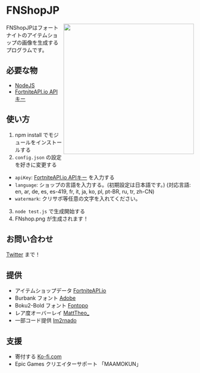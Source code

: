 # FNShopJP
<img align="right" src="https://maamokun.b-cdn.net/shop-cataba%20(3).png" width="350px" draggable="false">
FNShopJPはフォートナイトのアイテムショップの画像を生成するプログラムです。

## 必要な物
- [NodeJS](https://nodejs.org/en/download/)
- [FortniteAPI.io APIキー](https://dashboard.fortniteapi.io)

## 使い方
1. npm install でモジュールをインストールする
2. `config.json` の設定を好きに変更する

- `apiKey`:  [FortniteAPI.io APIキー](https://dashboard.fortniteapi.io) を入力する
- `language`: ショップの言語を入力する。(初期設定は日本語です。) (対応言語: en, ar, de, es, es-419, fr, it, ja, ko, pl, pt-BR, ru, tr, zh-CN)
- `watermark`: クリサポ等任意の文字を入れてください。

3. `node test.js` で生成開始する
4. FNshop.png が生成されます！

## お問い合わせ
[Twitter](https://twitter.com/maamo_kun) まで！

## 提供
- アイテムショップデータ [FortniteAPI.io](https://fortniteapi.io/)
- Burbank フォント [Adobe](https://fonts.adobe.com/fonts/burbank)
- Boku2-Bold フォント [Fontopo](https://fontopo.com/?p=98)
- レア度オーバーレイ [MattTheo_](https://twitter.com/MattTheo_)
- 一部コード提供 [Im2rnado](https://github.com/Im2rnado/Fort-Shop)

## 支援
- 寄付する [Ko-fi.com](https://ko-fi.com/maamokun)
- Epic Games クリエイターサポート 「MAAMOKUN」
